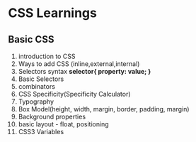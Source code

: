 # CSS Learnings

## Basic CSS

1. introduction to CSS
2. Ways to add CSS (inline,external,internal)
3. Selectors syntax
   **selector{ property: value; }**
4. Basic Selectors
5. combinators
6. CSS Specificity(Specificity Calculator)
7. Typography
8. Box Model(height, width, margin, border, padding, margin)
9. Background properties
10. basic layout - float, positioning
11. CSS3 Variables
